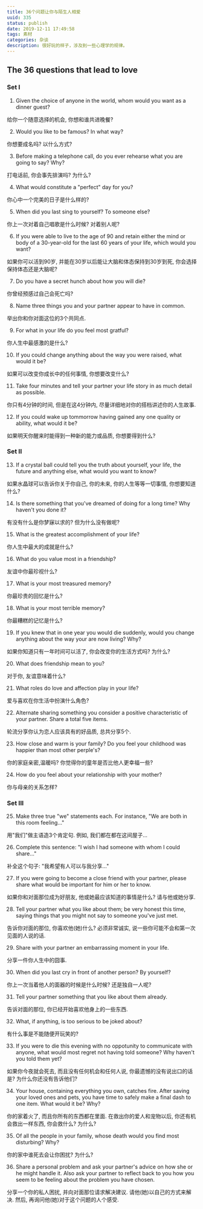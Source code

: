 ```yaml
---
title: 36个问题让你与陌生人相爱
uuid: 335
status: publish
date: 2019-12-11 17:49:58
tags: 素材
categories: 杂谈
description: 很好玩的样子，涉及到一些心理学的规律。
---
```


## The 36 questions that lead to love

### Set I

1. Given the choice of anyone in the world, whom would you want as a dinner guest?

给你一个随意选择的机会, 你想和谁共进晚餐? 

2. Would you like to be famous? In what way?

你想要成名吗? 以什么方式? 

3. Before making a telephone call, do you ever rehearse what you are going to say? Why?

打电话前, 你会事先排演吗? 为什么?

4. What would constitute a "perfect" day for you?

你心中一个完美的日子是什么样的? 

5. When did you last sing to yourself? To someone else?

你上一次对着自己唱歌是什么时候? 对着别人呢?

6. If you were able to live to the age of 90 and retain either the mind or body of a 30-year-old for the last 60 years of your life, which would you want?

如果你可以活到90岁, 并能在30岁以后能让大脑和体态保持到30岁到死, 你会选择保持体态还是大脑呢?

7. Do you have a secret hunch about how you will die?

你曾经预感过自己会死亡吗? 

8. Name three things you and your partner appear to have in common.

举出你和你对面这位的3个共同点. 

9. For what in your life do you feel most gratful?

你人生中最感激的是什么?

10. If you could change anything about the way you were raised, what would it be?

如果可以改变你成长中的任何事情, 你想要改变什么?

11. Take four minutes and tell your partner your life story in as much detail as possible.

你只有4分钟的时间, 但是在这4分钟内, 尽量详细地对你的搭档讲述你的人生故事. 

12. If you could wake up tommorrow having gained any one quality or ability, what would it be?

如果明天你醒来时能得到一种新的能力或品质, 你想要得到什么?

### Set II

13. If a crystal ball could tell you the truth about yourself, your life, the future and anything else, what would you want to know?

如果水晶球可以告诉你关于你自己, 你的未来, 你的人生等等一切事情, 你想要知道什么?

14. Is there something that you've dreamed of doing for a long time? Why haven't you done it?

有没有什么是你梦寐以求的? 但为什么没有做呢?

15. What is the greatest accomplishment of your life?

你人生中最大的成就是什么?

16. What do you value most in a friendship?

友谊中你最珍视什么?

17. What is your most treasured memory?

你最珍贵的回忆是什么?

18. What is your most terrible memory?

你最糟糕的记忆是什么?

19. If you knew that in one year you would die suddenly, would you change anything about the way your are now living? Why?

如果你知道只有一年时间可以活了, 你会改变你的生活方式吗? 为什么?

20. What does friendship mean to you?

对于你, 友谊意味着什么?

21. What roles do love and affection play in your life?

爱与喜欢在你生活中扮演什么角色?

22. Alternate sharing something you consider a positive characteristic of your partner. Share a total five items.

轮流分享你认为恋人应该具有的好品质, 总共分享5个. 

23. How close and warm is your family? Do you feel your childhood was happier than most other perple's?

你的家庭亲密,温暖吗? 你觉得你的童年是否比他人更幸福一些?

24. How do you feel about your relationship with your mother?

你与母亲的关系怎样?

### Set III

25. Make three true "we" statements each. For instance, "We are both in this room feeling..."

用"我们"做主语造3个肯定句. 例如, 我们都在都在这间屋子...

26. Complete this sentence: "I wish I had someone with whom I could share..."

补全这个句子: "我希望有人可以与我分享..."

27. If you were going to become a close friend with your partner, please share what would be important for him or her to know.

如果你和对面那位成为好朋友, 他或她最应该知道的事情是什么? 请与他或她分享. 

28. Tell your partner what you like about them; be very honest this time, saying things that you might not say to someone you've just met. 

告诉你对面的那位, 你喜欢他(她)什么? 必须非常诚实, 说一些你可能不会和第一次见面的人说的话. 

29. Share with your partner an embarrassing moment in your life.

分享一件你人生中的囧事.

30. When did you last cry in front of another person? By yourself?

你上一次当着他人的面器的时候是什么时候? 还是独自一人呢? 

31. Tell your partner something that you like about them already.

告诉对面的那位, 你已经开始喜欢他身上的一些东西. 

32. What, if anything, is too serious to be joked about?

有什么事是不能随便开玩笑的?

33. If you were to die this evening with no oppotunity to communicate with anyone, what would most regret not having told someone? Why haven't you told them yet?

如果你今夜就会死去, 而且没有任何机会和任何人说, 你最遗憾的没有说出口的话是? 为什么你还没有告诉他们? 

34. Your house, containing everything you own, catches fire. After saving your loved ones and pets, you have time to safely make a final dash to one item. What would it be? Why?

你的家着火了, 而且你所有的东西都在里面. 在救出你的爱人和宠物以后, 你还有机会救出一样东西, 你会救什么? 为什么? 

35. Of all the people in your family, whose death would you find most disturbing? Why?

你的家中谁死去会让你困扰? 为什么?

36. Share a personal problem and ask your partner's advice on how she or he might handle it. Also ask your partner to reflect back to you how you seem to be feeling about the problem you have chosen.

分享一个你的私人困扰, 并向对面那位请求解决建议. 请他(她)以自己的方式来解决. 然后, 再询问他(她)对于这个问题的人个感受. 

